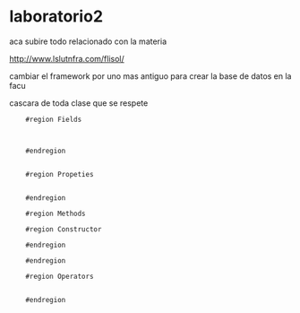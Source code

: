 # laboratorio2
aca subire todo relacionado con la materia


http://www.lslutnfra.com/flisol/


cambiar el framework por uno mas antiguo para crear la base de datos en la facu


cascara de toda clase que se respete



        #region Fields



        #endregion


        #region Propeties


        #endregion

        #region Methods

        #region Constructor

        #endregion

        #endregion

        #region Operators


        #endregion
